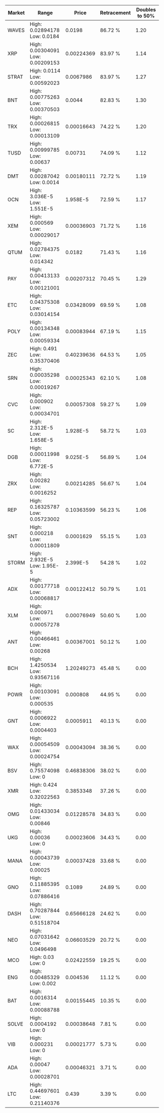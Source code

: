 | Market | Range | Price| Retracement | Doubles to 50% |
| --- | --- | --- | --- | --- |
| WAVES | High: 0.02894178<br />Low: 0.0184 | 0.0198 | 86.72 % | 1.20 |
| XRP | High: 0.00304091<br />Low: 0.00209153 | 0.00224369 | 83.97 % | 1.14 |
| STRAT | High: 0.0114<br />Low: 0.00592023 | 0.0067986 | 83.97 % | 1.27 |
| BNT | High: 0.00775263<br />Low: 0.00370503 | 0.0044 | 82.83 % | 1.30 |
| TRX | High: 0.00026815<br />Low: 0.00013109 | 0.00016643 | 74.22 % | 1.20 |
| TUSD | High: 0.00999785<br />Low: 0.00637 | 0.00731 | 74.09 % | 1.12 |
| DMT | High: 0.00287042<br />Low: 0.0014 | 0.00180111 | 72.72 % | 1.19 |
| OCN | High: 3.036E-5<br />Low: 1.551E-5 | 1.958E-5 | 72.59 % | 1.17 |
| XEM | High: 0.000569<br />Low: 0.00029017 | 0.00036903 | 71.72 % | 1.16 |
| QTUM | High: 0.02784375<br />Low: 0.014342 | 0.0182 | 71.43 % | 1.16 |
| PAY | High: 0.00413133<br />Low: 0.00121001 | 0.00207312 | 70.45 % | 1.29 |
| ETC | High: 0.04375308<br />Low: 0.03014154 | 0.03428099 | 69.59 % | 1.08 |
| POLY | High: 0.00134348<br />Low: 0.00059334 | 0.00083944 | 67.19 % | 1.15 |
| ZEC | High: 0.491<br />Low: 0.35370406 | 0.40239636 | 64.53 % | 1.05 |
| SRN | High: 0.00035298<br />Low: 0.00019267 | 0.00025343 | 62.10 % | 1.08 |
| CVC | High: 0.000902<br />Low: 0.00034701 | 0.00057308 | 59.27 % | 1.09 |
| SC | High: 2.312E-5<br />Low: 1.658E-5 | 1.928E-5 | 58.72 % | 1.03 |
| DGB | High: 0.00011998<br />Low: 6.772E-5 | 9.025E-5 | 56.89 % | 1.04 |
| ZRX | High: 0.00282<br />Low: 0.0016252 | 0.00214285 | 56.67 % | 1.04 |
| REP | High: 0.16325787<br />Low: 0.05723002 | 0.10363599 | 56.23 % | 1.06 |
| SNT | High: 0.000218<br />Low: 0.00011809 | 0.0001629 | 55.15 % | 1.03 |
| STORM | High: 2.932E-5<br />Low: 1.95E-5 | 2.399E-5 | 54.28 % | 1.02 |
| ADX | High: 0.00177718<br />Low: 0.00068817 | 0.00122412 | 50.79 % | 1.01 |
| XLM | High: 0.000971<br />Low: 0.00057278 | 0.00076949 | 50.60 % | 1.00 |
| ANT | High: 0.00466461<br />Low: 0.00268 | 0.00367001 | 50.12 % | 1.00 |
| BCH | High: 1.4250534<br />Low: 0.93567116 | 1.20249273 | 45.48 % | 0.00 |
| POWR | High: 0.00103091<br />Low: 0.000535 | 0.000808 | 44.95 % | 0.00 |
| GNT | High: 0.0006922<br />Low: 0.0004403 | 0.0005911 | 40.13 % | 0.00 |
| WAX | High: 0.00054509<br />Low: 0.00024754 | 0.00043094 | 38.36 % | 0.00 |
| BSV | High: 0.75574098<br />Low: 0 | 0.46838306 | 38.02 % | 0.00 |
| XMR | High: 0.424<br />Low: 0.32022563 | 0.3853348 | 37.26 % | 0.00 |
| OMG | High: 0.01433034<br />Low: 0.00846 | 0.01228578 | 34.83 % | 0.00 |
| UKG | High: 0.00036<br />Low: 0 | 0.00023606 | 34.43 % | 0.00 |
| MANA | High: 0.00043739<br />Low: 0.00025 | 0.00037428 | 33.68 % | 0.00 |
| GNO | High: 0.11885395<br />Low: 0.07886416 | 0.1089 | 24.89 % | 0.00 |
| DASH | High: 0.70287844<br />Low: 0.51518704 | 0.65666128 | 24.62 % | 0.00 |
| NEO | High: 0.07031642<br />Low: 0.0496498 | 0.06603529 | 20.72 % | 0.00 |
| MCO | High: 0.03<br />Low: 0 | 0.02422559 | 19.25 % | 0.00 |
| ENG | High: 0.00485329<br />Low: 0.002 | 0.004536 | 11.12 % | 0.00 |
| BAT | High: 0.0016314<br />Low: 0.00088788 | 0.00155445 | 10.35 % | 0.00 |
| SOLVE | High: 0.0004192<br />Low: 0 | 0.00038648 | 7.81 % | 0.00 |
| VIB | High: 0.000231<br />Low: 0 | 0.00021777 | 5.73 % | 0.00 |
| ADA | High: 0.00047<br />Low: 0.00028701 | 0.00046321 | 3.71 % | 0.00 |
| LTC | High: 0.44697601<br />Low: 0.21140376 | 0.439 | 3.39 % | 0.00 |

